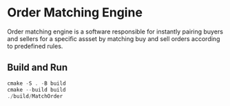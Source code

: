 # Order Matching Engine
Order matching engine is a software responsible for instantly pairing buyers and sellers for a specific assset by matching buy and sell orders according to predefined rules.

## Build and Run
```cpp
cmake -S . -B build
cmake --build build
./build/MatchOrder
```